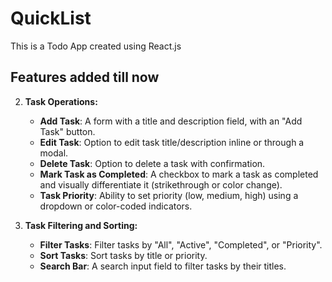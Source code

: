 # QuickList
This is a Todo App created using React.js

## Features added till now
2. **Task Operations:**
   - **Add Task**: A form with a title and description field, with an "Add Task" button.
   - **Edit Task**: Option to edit task title/description inline or through a modal.
   - **Delete Task**: Option to delete a task with confirmation.
   - **Mark Task as Completed**: A checkbox to mark a task as completed and visually differentiate it (strikethrough or color change).
   - **Task Priority**: Ability to set priority (low, medium, high) using a dropdown or color-coded indicators.

4. **Task Filtering and Sorting:**
   - **Filter Tasks**: Filter tasks by "All", "Active", "Completed", or "Priority".
   - **Sort Tasks**: Sort tasks by title or priority.
   - **Search Bar**: A search input field to filter tasks by their titles.